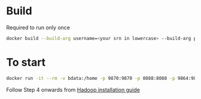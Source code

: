 # Build

Required to run only once

```bash
docker build --build-arg username=<your srn in lowercase> --build-arg password=<your password> -t bdlab .
```

# To start

```bash
docker run -it --rm -v bdata:/home -p 9870:9870 -p 8088:8088 -p 9864:9864 bdlab:latest
```

Follow Step 4 onwards from [Hadoop installation guide](https://pesubigdata2025.super.site/hadoop-installation-guide)
